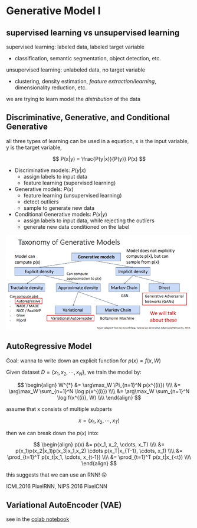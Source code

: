 
# Generative Model I

## supervised learning vs unsupervised learning

supervised learning: labeled data, labeled target variable
- classification, semantic segmentation, object detection, etc.

unsupervised learning: unlabeled data, no target variable
- clustering, density estimation, *feature extraction/learning*, dimensionality reduction, etc.

we are trying to learn model the *distribution* of the data
## Discriminative, Generative, and Conditional Generative
all three types of learning can be used in a equation, x is the input variable, y is the target variable,

$$
P(x|y) = \frac{P(y|x)}{P(y)} P(x)
$$

- Discriminative models: $P(y|x)$
  - assign labels to input data
  - feature learning (supervised learning)
- Generative models: $P(x)$
  - feature learning (unsupervised learning)
  - detect outliers
  - sample to generate new data
- Conditional Generative models: $P(x|y)$
  - assign labels to input data, while rejecting the outliers
  - generate new data conditioned on the label

![1745157351240](image/index/1745157351240.png)

## AutoRegressive Model

Goal: wanna to write down an explicit function for $p(x) = f(x, W)$

Given dataset $D = \{x_1, x_2, \cdots, x_N\}$, we train the model by:

$$
\begin{align}
    W^{*} &= \arg\max_W \Pi_{n=1}^N p(x^{(i)}) \\\\
    &= \arg\max_W \sum_{n=1}^N \log p(x^{(i)}) \\\\
    &= \arg\max_W \sum_{n=1}^N \log f(x^{(i)}, W) \\\\
\end{align}
$$

assume that x consists of multiple subparts

$$
x = (x_1, x_2, \cdots, x_T)
$$

then we can break down the $p(x)$ into:

$$
\begin{align}
p(x) &= p(x_1, x_2, \cdots, x_T) \\\\
&= p(x_1)p(x_2|x_1)p(x_3|x_1,x_2) \cdots p(x_T|x_{T-1}, \cdots, x_1) \\\\
&= \prod_{t=1}^T p(x_t|x_1, \cdots, x_{t-1}) \\\\
&= \prod_{t=1}^T p(x_t|x_{<t})  \\\\
\end{align}
$$

this suggests that we can use an RNN! :astonished:

ICML2016 PixelRNN, NIPS 2016 PixelCNN


## Variational AutoEncoder (VAE)
see in the [colab notebook](https://drive.google.com/file/d/1cM3Qjk4QjXR-WQ1Z_RRyP4WmLczR17tV/view?usp=drive_link)



